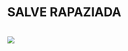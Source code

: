 <h1>SALVE RAPAZIADA<h1>
<img src="https://encrypted-tbn0.gstatic.com/images?q=tbn:ANd9GcQtdWRkC-qqvBDA36OzExhJw6SVBev2G-zFqYrAbq7WOeMUKYZXtC0oX147ePxLK4b2_tw&usqp=CAU">
